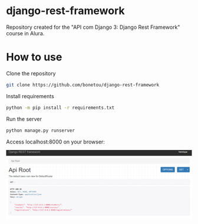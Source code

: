 # django-rest-framework
Repository created for the "API com Django 3: Django Rest Framework" course in Alura.

# How to use

Clone the repository
```bash
git clone https://github.com/bonetou/django-rest-framework
```
Install requirements
```bash
python -m pip install -r requirements.txt
```
Run the server
```bash
python manage.py runserver
```
Access localhost:8000 on your browser:

![alt text](screenshots/api.png)